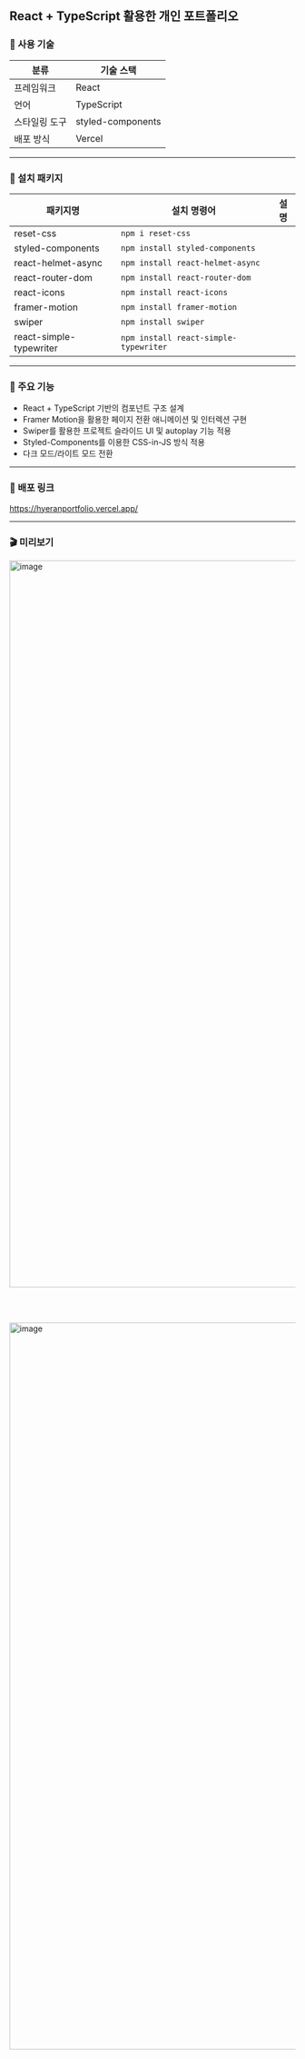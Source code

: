 ## React + TypeScript 활용한 개인 포트폴리오

### 📍 사용 기술

| 분류          | 기술 스택         |
| ------------- | ----------------- |
|프레임워크	   | React            |
|언어          | TypeScript       |
| 스타일링 도구 | styled-components |
| 배포 방식     | Vercel            |

---

### 📁 설치 패키지

| 패키지명                | 설치 명령어                           | 설명 |
| ----------------------- | ------------------------------------- | ---- |
| reset-css               | `npm i reset-css`                     |      |
| styled-components       | `npm install styled-components`       |      |
| react-helmet-async      | `npm install react-helmet-async`      |      |
| react-router-dom        | `npm install react-router-dom`        |      |
| react-icons             | `npm install react-icons`             |      |
| framer-motion           | `npm install framer-motion`           |      |
| swiper                  | `npm install swiper`                  |      |
| react-simple-typewriter | `npm install react-simple-typewriter` |      |

---

### 🌟 주요 기능

- React + TypeScript 기반의 컴포넌트 구조 설계
- Framer Motion을 활용한 페이지 전환 애니메이션 및 인터렉션 구현
- Swiper를 활용한 프로젝트 슬라이드 UI 및 autoplay 기능 적용
- Styled-Components를 이용한 CSS-in-JS 방식 적용
- 다크 모드/라이트 모드 전환

---

### 📍 배포 링크

https://hyeranportfolio.vercel.app/

---

### 🎬 미리보기

<img width="1280" alt="image" src="https://github.com/user-attachments/assets/c0c2f5ec-1ad0-4d44-908c-b71e7fb27cc9" />

<br /><br />

<img width="1280" alt="image" src="https://github.com/user-attachments/assets/f29844be-e44c-447e-8d03-682294f8cb14" />

